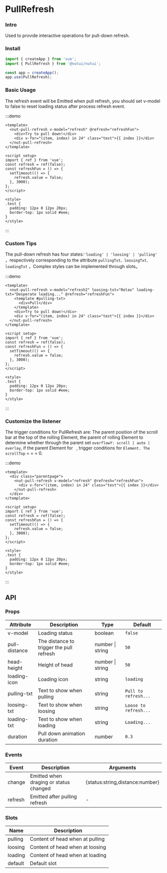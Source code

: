 # PullRefresh

### Intro

Used to provide interactive operations for pull-down refresh.

### Install

```js
import { createApp } from 'vue';
import { PullRefresh } from '@nutui/nutui';

const app = createApp();
app.use(PullRefresh);
```

### Basic Usage

The refresh event will be Emitted when pull refresh, you should set v-model to false to reset loading status after process refresh event.

:::demo

```vue
<template>
  <nut-pull-refresh v-model="refresh" @refresh="refreshFun">
    <div>Try to pull down!</div>
    <div v-for="(item, index) in 24" class="test">{{ index }}</div>
  </nut-pull-refresh>
</template>

<script setup>
import { ref } from 'vue';
const refresh = ref(false);
const refreshFun = () => {
  setTimeout(() => {
    refresh.value = false;
  }, 3000);
};
</script>

<style>
.test {
  padding: 12px 0 12px 20px;
  border-top: 1px solid #eee;
}
</style>
```

:::

### Custom Tips

The pull-down refresh has four states:`'loading' | 'loosing' | 'pulling' `，respectively corresponding to the attribute `pullingTxt、loosingTxt、loadingTxt` ，Complex styles can be implemented through slots。

:::demo

```vue
<template>
  <nut-pull-refresh v-model="refresh2" loosing-txt="Relax" loading-txt="Desperate loading..." @refresh="refreshFun">
    <template #pulling-txt>
      <div>Pull</div>
    </template>
    <div>Try to pull down!</div>
    <div v-for="(item, index) in 24" class="test">{{ index }}</div>
  </nut-pull-refresh>
</template>

<script setup>
import { ref } from 'vue';
const refresh = ref(false);
const refreshFun = () => {
  setTimeout(() => {
    refresh.value = false;
  }, 3000);
};
</script>

<style>
.test {
  padding: 12px 0 12px 20px;
  border-top: 1px solid #eee;
}
</style>
```

:::

### Customize the listener

The trigger conditions for PullRefresh are: The parent position of the scroll bar at the top of the rolling Element, the parent of rolling Element to determine whether through the parent set `overflowY: scroll | auto | overlay`, if the parent Element for ` `, trigger conditions for `Element. The scrollTop` = = = 0.

:::demo

```vue
<template>
  <div class="parentpage">
    <nut-pull-refresh v-model="refresh" @refresh="refreshFun">
      <div v-for="(item, index) in 24" class="test">{{ index }}</div>
    </nut-pull-refresh>
  </div>
</template>

<script setup>
import { ref } from 'vue';
const refresh = ref(false);
const refreshFun = () => {
  setTimeout(() => {
    refresh.value = false;
  }, 3000);
};
</script>

<style>
.test {
  padding: 12px 0 12px 20px;
  border-top: 1px solid #eee;
}
</style>
```

:::

## API

### Props

| Attribute     | Description                              | Type             | Default               |
| ------------- | ---------------------------------------- | ---------------- | --------------------- |
| v-model       | Loading status                           | boolean          | `false`               |
| pull-distance | The distance to trigger the pull refresh | number \| string | `50`                  |
| head-height   | Height of head                           | number \| string | `50`                  |
| loading-icon  | Loading icon                             | string           | `loading`             |
| pulling-txt   | Text to show when pulling                | string           | `Pull to refresh...`  |
| loosing-txt   | Text to show when loosing                | string           | `Loose to refresh...` |
| loading-txt   | Text to show when loading                | string           | `Loading...`          |
| duration      | Pull down animation duration             | number           | `0.3`                 |

### Events

| Event   | Description                            | Arguments                       |
| ------- | -------------------------------------- | ------------------------------- |
| change  | Emitted when draging or status changed | {status:string,distance:number} |
| refresh | Emitted after pulling refresh          | -                               |

### Slots

| Name    | Description                     |
| ------- | ------------------------------- |
| pulling | Content of head when at pulling |
| loosing | Content of head when at loosing |
| loading | Content of head when at loading |
| default | Default slot                    |
